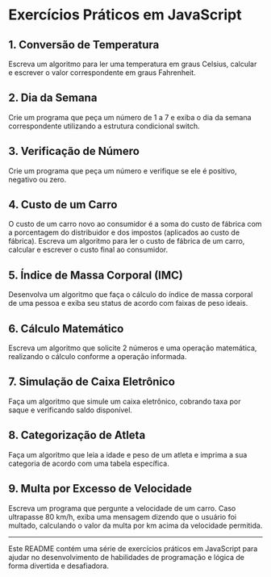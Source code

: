 # Exercícios Práticos em JavaScript

## 1. Conversão de Temperatura
Escreva um algoritmo para ler uma temperatura em graus Celsius, calcular e escrever o valor correspondente em graus Fahrenheit.

## 2. Dia da Semana
Crie um programa que peça um número de 1 a 7 e exiba o dia da semana correspondente utilizando a estrutura condicional switch.

## 3. Verificação de Número
Crie um programa que peça um número e verifique se ele é positivo, negativo ou zero.

## 4. Custo de um Carro
O custo de um carro novo ao consumidor é a soma do custo de fábrica com a porcentagem do distribuidor e dos impostos (aplicados ao custo de fábrica). Escreva um algoritmo para ler o custo de fábrica de um carro, calcular e escrever o custo final ao consumidor.

## 5. Índice de Massa Corporal (IMC)
Desenvolva um algoritmo que faça o cálculo do índice de massa corporal de uma pessoa e exiba seu status de acordo com faixas de peso ideais.

## 6. Cálculo Matemático
Escreva um algoritmo que solicite 2 números e uma operação matemática, realizando o cálculo conforme a operação informada.

## 7. Simulação de Caixa Eletrônico
Faça um algoritmo que simule um caixa eletrônico, cobrando taxa por saque e verificando saldo disponível.

## 8. Categorização de Atleta
Faça um algoritmo que leia a idade e peso de um atleta e imprima a sua categoria de acordo com uma tabela específica.

## 9. Multa por Excesso de Velocidade
Escreva um programa que pergunte a velocidade de um carro. Caso ultrapasse 80 km/h, exiba uma mensagem dizendo que o usuário foi multado, calculando o valor da multa por km acima da velocidade permitida.

---

Este README contém uma série de exercícios práticos em JavaScript para ajudar no desenvolvimento de habilidades de programação e lógica de forma divertida e desafiadora.
